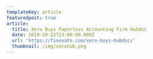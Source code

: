 ```yaml
---
templateKey: article
featuredpost: true
article:
  title: Xero Buys Paperless Accounting Firm Hubdoc
  date: 2019-10-22T23:00:00.000Z
  url: 'https://finovate.com/xero-buys-hubdoc/'
  thumbnail: /img/xerohub.png
---
```


